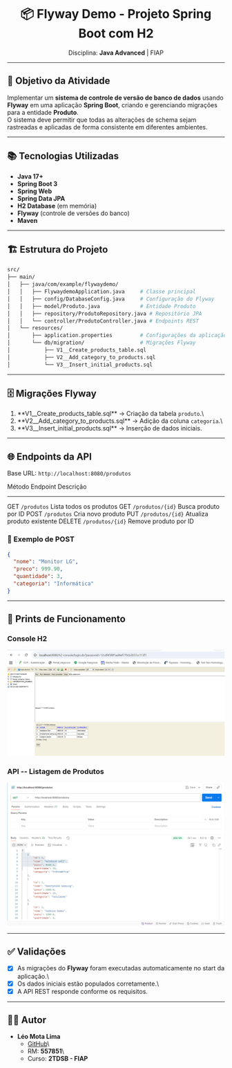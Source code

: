 <div align="center">

# 📦 Flyway Demo - Projeto Spring Boot com H2  

Disciplina: **Java Advanced** \| FIAP  

</div>

------------------------------------------------------------------------

## 🎯 Objetivo da Atividade

Implementar um **sistema de controle de versão de banco de dados**
usando **Flyway** em uma aplicação **Spring Boot**, criando e
gerenciando migrações para a entidade **Produto**.\
O sistema deve permitir que todas as alterações de schema sejam
rastreadas e aplicadas de forma consistente em diferentes ambientes.

------------------------------------------------------------------------

## 📚 Tecnologias Utilizadas

-   **Java 17+**
-   **Spring Boot 3**
-   **Spring Web**
-   **Spring Data JPA**
-   **H2 Database** (em memória)
-   **Flyway** (controle de versões do banco)
-   **Maven**

------------------------------------------------------------------------

## 🏗 Estrutura do Projeto

``` bash
src/
├── main/
│   ├── java/com/example/flywaydemo/
│   │   ├── FlywaydemoApplication.java     # Classe principal
│   │   ├── config/DatabaseConfig.java     # Configuração do Flyway
│   │   ├── model/Produto.java             # Entidade Produto
│   │   ├── repository/ProdutoRepository.java # Repositório JPA
│   │   └── controller/ProdutoController.java # Endpoints REST
│   └── resources/
│       ├── application.properties         # Configurações da aplicação
│       └── db/migration/                  # Migrações Flyway
│           ├── V1__Create_products_table.sql
│           ├── V2__Add_category_to_products.sql
│           └── V3__Insert_initial_products.sql
```

------------------------------------------------------------------------

## 🗄 Migrações Flyway

1.  \*\*V1\_\_Create_products_table.sql\*\* → Criação da tabela
    `produto`.\
2.  \*\*V2\_\_Add_category_to_products.sql\*\* → Adição da coluna
    `categoria`.\
3.  \*\*V3\_\_Insert_initial_products.sql\*\* → Inserção de dados
    iniciais.

------------------------------------------------------------------------

## 🌐 Endpoints da API

Base URL: `http://localhost:8080/produtos`

  Método   Endpoint           Descrição
  -------- ------------------ ----------------------------
  GET      `/produtos`        Lista todos os produtos
  GET      `/produtos/{id}`   Busca produto por ID
  POST     `/produtos`        Cria novo produto
  PUT      `/produtos/{id}`   Atualiza produto existente
  DELETE   `/produtos/{id}`   Remove produto por ID

### 🔹 Exemplo de POST

``` json
{
  "nome": "Monitor LG",
  "preco": 999.90,
  "quantidade": 3,
  "categoria": "Informática"
}
```

------------------------------------------------------------------------

## 📸 Prints de Funcionamento

### Console H2

![H2 Console](docs/images/h2-console.png)

### API -- Listagem de Produtos

![GET /produtos](docs/images/get-produtos.png)

------------------------------------------------------------------------

## ✅ Validações

-   [x] As migrações do **Flyway** foram executadas automaticamente no
    start da aplicação.\
-   [x] Os dados iniciais estão populados corretamente.\
-   [x] A API REST responde conforme os requisitos.

------------------------------------------------------------------------

## 👨‍💻 Autor

-   **Léo Mota Lima**
    -   [GitHub](https://github.com/leomotalima)\
    -   RM: **557851**\
    -   Curso: **2TDSB - FIAP**

